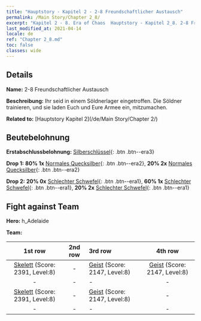 ```yaml
---
title: "Hauptstory - Kapitel 2 - 2-8 Freundschaftlicher Austausch"
permalink: /Main Story/Chapter 2_8/
excerpt: "Kapitel 2 - 8. Era of Chaos  Hauptstory - Kapitel 2_8. 2-8 Freundschaftlicher Austausch"
last_modified_at: 2021-04-14
locale: de
ref: "Chapter 2_8.md"
toc: false
classes: wide
---
```


## Details

 **Name:** 2-8 Freundschaftlicher Austausch

 **Beschreibung:** Ihr seid in einem Söldnerlager eingetroffen. Die Söldner trainieren, und sie laden Euch und Eure Armee ein, mitzumachen.

 **Related to:** [Hauptstory Kapitel 2](/de/Main Story/Chapter 2/)

## Beutebelohnung

 **Erstabschlussbelohnung:** [Silberschlüssel](/de/Items/con_693/){: .btn .btn--era3}

 **Drop 1:** **80% 1x** [Normales Quecksilber](/de/Items/mat_8/){: .btn .btn--era2}, **20% 2x** [Normales Quecksilber](/de/Items/mat_8/){: .btn .btn--era2}

 **Drop 2:** **20% 0x** [Schlechter Schwefel](/de/Items/mat_3/){: .btn .btn--era1}, **60% 1x** [Schlechter Schwefel](/de/Items/mat_3/){: .btn .btn--era1}, **20% 2x** [Schlechter Schwefel](/de/Items/mat_3/){: .btn .btn--era1}


## Fight against Team
 **Hero:** h_Adelaide

 **Team:**


  | 1st row | 2nd row | 3rd row | 4th row |
  |:----:|:----:|:----|:----:|
  | [Skelett](/de/units/Skeleton/) (Score: 2391, Level:8)  | - | [Geist](/de/units/Wight/) (Score: 2147, Level:8)  | [Geist](/de/units/Wight/) (Score: 2147, Level:8)  |
  | - | - | - | - |
  | [Skelett](/de/units/Skeleton/) (Score: 2391, Level:8)  | - | [Geist](/de/units/Wight/) (Score: 2147, Level:8)  | - |
  | - | - | - | - |


